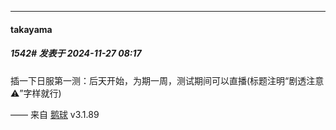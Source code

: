 ﻿
*****

####  takayama  
##### 1542#       发表于 2024-11-27 08:17

插一下日服第一测：后天开始，为期一周，测试期间可以直播(标题注明“剧透注意⚠️”字样就行)

—— 来自 [鹅球](https://www.pgyer.com/GcUxKd4w) v3.1.89

